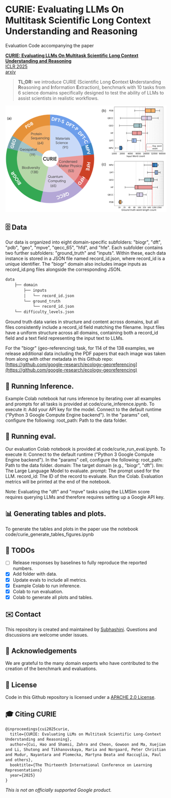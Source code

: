 # CURIE: Evaluating LLMs On Multitask Scientific Long Context Understanding and Reasoning

Evaluation Code accompanying the paper

[**CURIE: Evaluating LLMs On Multitask Scientific Long Context Understanding and Reasoning**](https://arxiv.org/abs/2503.13517)    
[ICLR 2025](https://iclr.cc/Conferences/2025)    
[arxiv](https://arxiv.org/abs/2503.13517)

> **TL;DR:** we introduce CURIE (Scientific Long **C**ontext **U**nderstanding **R**easoning and **I**nformation **E**xtraction), benchmark with 10 tasks from 6 science domains specifically designed to test the ability of LLMs to assist scientists in realistic workflows.

<img src="curie_dist.png" alt="CURIE benchmark encompasses 10 tasks, with a
total of 580 input and solution pairs based on 429 research documents across six
diverse scientific disciplines: materials science, theoretical condensed matter
physics, quantum computing, geospatial analysis, biodiversity, and proteins –
covering both experimental and theoretical aspects of scientific research.
The average length of the input queries in CURIE is about 15k words, and the
ground truth responses contain on average 954 words." style="zoom:67%;" />

## 🗄️ Data

Our data is organized into eight domain-specific subfolders: "biogr", "dft", "pdb", "geo", "mpve", "qecc_65", "hfd", and "hfe".  Each subfolder contains two further subfolders: "ground_truth" and "inputs".  Within these, each data instance is stored in a JSON file named record_id.json, where record_id is a unique identifier. The "biogr" domain also includes image inputs as record_id.png files alongside the corresponding JSON.

```bash
data
    ├── domain
        ├── inputs
        │   └── record_id.json
        └── ground_truth
            └── record_id.json
    └── difficulty_levels.json

```

Ground truth data varies in structure and content across domains, but all files consistently include a record_id field matching the filename.  Input files have a uniform structure across all domains, containing both a record_id field and a text field representing the input text to LLMs.

For the "biogr" (geo-referencing) task, for 114 of the 138 examples, we release additional data including the PDF papers that each image was taken from along with other metadata in this Github repo: [https://github.com/google-research/ecology-georeferencing](https://github.com/google-research/ecology-georeferencing)

## 🧪 Running Inference.
Example Colab notebook hat runs inference by iterating over all examples and prompts for all tasks is provided at code/curie_inference.ipynb.
To execute it:
Add your API key for the model.
Connect to the default runtime ("Python 3 Google Compute Engine backend").
In the "params" cell, configure the following:
root_path: Path to the data folder.


## 🧪 Running eval.
Our evaluation Colab notebook is provided at code/curie_run_eval.ipynb. To execute it:
Connect to the default runtime ("Python 3 Google Compute Engine backend").
In the "params" cell, configure the following:
root_path: Path to the data folder.
domain: The target domain (e.g., "biogr", "dft").
llm: The Large Language Model to evaluate.
prompt: The prompt used for the LLM.
record_id: The ID of the record to evaluate.
Run the Colab.  Evaluation metrics will be printed at the end of the notebook.

Note: Evaluating the "dft" and "mpve" tasks using the LLMSim score requires querying LLMs and therefore requires setting up a Google API key.


## 📊 Generating tables and plots.

To generate the tables and plots in the paper use the notebook code/curie_generate_tables_figures.ipynb

## 📝 TODOs

- [ ] Release responses by baselines to fully reproduce the reported numbers.
- [x] Add folder with data.
- [x] Update evals to include all metrics.
- [x] Example Colab to run inference.
- [x] Colab to run evaluation.
- [x] Colab to generate all plots and tables.

## ✉️ Contact

This repository is created and maintained by [Subhashini](https://vsubhashini.github.io/). Questions and discussions are welcome under issues.

## 🙏 Acknowledgements

We are grateful to the many domain experts who have contributed to the creation
of the benchmark and evaluations.

## 📄 License

Code in this Github repository is licensed under a [APACHE 2.0 License](./LICENSE).

## 🎓 Citing CURIE

```
@inproceedings{cui2025curie,
  title={CURIE: Evaluating LLMs on Multitask Scientific Long-Context Understanding and Reasoning},
  author={Cui, Hao and Shamsi, Zahra and Cheon, Gowoon and Ma, Xuejian and Li, Shutong and Tikhanovskaya, Maria and Norgaard, Peter Christian and Mudur, Nayantara and Plomecka, Martyna Beata and Raccuglia, Paul and others},
  booktitle={The Thirteenth International Conference on Learning Representations}
  year={2025}
}
```

*This is not an officially supported Google product.*

